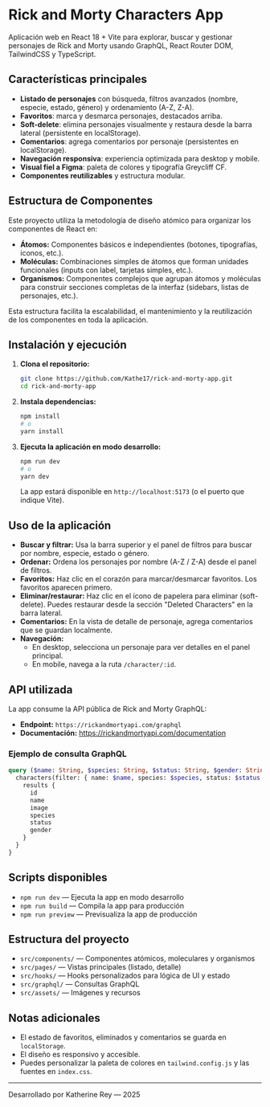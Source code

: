 # Rick and Morty Characters App

Aplicación web en React 18 + Vite para explorar, buscar y gestionar personajes de Rick and Morty usando GraphQL, React Router DOM, TailwindCSS y TypeScript.

## Características principales
- **Listado de personajes** con búsqueda, filtros avanzados (nombre, especie, estado, género) y ordenamiento (A-Z, Z-A).
- **Favoritos**: marca y desmarca personajes, destacados arriba.
- **Soft-delete**: elimina personajes visualmente y restaura desde la barra lateral (persistente en localStorage).
- **Comentarios**: agrega comentarios por personaje (persistentes en localStorage).
- **Navegación responsiva**: experiencia optimizada para desktop y mobile.
- **Visual fiel a Figma**: paleta de colores y tipografía Greycliff CF.
- **Componentes reutilizables** y estructura modular.

## Estructura de Componentes

Este proyecto utiliza la metodología de diseño atómico para organizar los componentes de React en:

- **Átomos:** Componentes básicos e independientes (botones, tipografías, iconos, etc.).
- **Moléculas:** Combinaciones simples de átomos que forman unidades funcionales (inputs con label, tarjetas simples, etc.).
- **Organismos:** Componentes complejos que agrupan átomos y moléculas para construir secciones completas de la interfaz (sidebars, listas de personajes, etc.).

Esta estructura facilita la escalabilidad, el mantenimiento y la reutilización de los componentes en toda la aplicación.

## Instalación y ejecución

1. **Clona el repositorio:**
   ```bash
   git clone https://github.com/Kathe17/rick-and-morty-app.git
   cd rick-and-morty-app
   ```

2. **Instala dependencias:**
   ```bash
   npm install
   # o
   yarn install
   ```

3. **Ejecuta la aplicación en modo desarrollo:**
   ```bash
   npm run dev
   # o
   yarn dev
   ```
   La app estará disponible en `http://localhost:5173` (o el puerto que indique Vite).

## Uso de la aplicación

- **Buscar y filtrar:** Usa la barra superior y el panel de filtros para buscar por nombre, especie, estado o género.
- **Ordenar:** Ordena los personajes por nombre (A-Z / Z-A) desde el panel de filtros.
- **Favoritos:** Haz clic en el corazón para marcar/desmarcar favoritos. Los favoritos aparecen primero.
- **Eliminar/restaurar:** Haz clic en el ícono de papelera para eliminar (soft-delete). Puedes restaurar desde la sección "Deleted Characters" en la barra lateral.
- **Comentarios:** En la vista de detalle de personaje, agrega comentarios que se guardan localmente.
- **Navegación:**
  - En desktop, selecciona un personaje para ver detalles en el panel principal.
  - En mobile, navega a la ruta `/character/:id`.

## API utilizada

La app consume la API pública de Rick and Morty GraphQL:
- **Endpoint:** `https://rickandmortyapi.com/graphql`
- **Documentación:** https://rickandmortyapi.com/documentation

### Ejemplo de consulta GraphQL
```graphql
query ($name: String, $species: String, $status: String, $gender: String) {
  characters(filter: { name: $name, species: $species, status: $status, gender: $gender }) {
    results {
      id
      name
      image
      species
      status
      gender
    }
  }
}
```

## Scripts disponibles
- `npm run dev` — Ejecuta la app en modo desarrollo
- `npm run build` — Compila la app para producción
- `npm run preview` — Previsualiza la app de producción

## Estructura del proyecto
- `src/components/` — Componentes atómicos, moleculares y organismos
- `src/pages/` — Vistas principales (listado, detalle)
- `src/hooks/` — Hooks personalizados para lógica de UI y estado
- `src/graphql/` — Consultas GraphQL
- `src/assets/` — Imágenes y recursos

## Notas adicionales
- El estado de favoritos, eliminados y comentarios se guarda en `localStorage`.
- El diseño es responsivo y accesible.
- Puedes personalizar la paleta de colores en `tailwind.config.js` y las fuentes en `index.css`.

---

Desarrollado por Katherine Rey — 2025
